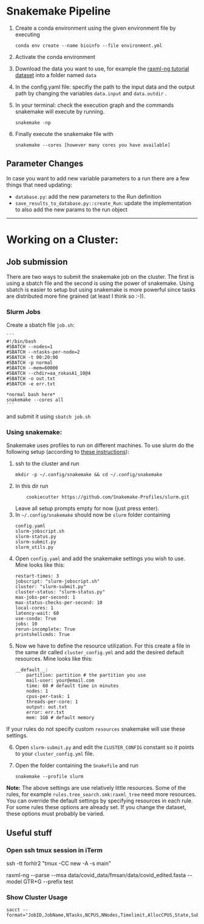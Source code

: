 # Snakemake Pipeline

1. Create a conda environment using the given environment file by executing
    ```
    conda env create --name bioinfo --file environment.yml
    ```
2. Activate the conda environment

3. Download the data you want to use, for example the [raxml-ng tutorial dataset](https://github.com/amkozlov/ng-tutorial) into a folder named ```data```

4. In the config.yaml file: specifiy the path to the input data and the output path by changing the variables ```data.input``` and ```data.outdir``` . 

5. In your terminal: check the execution graph and the commands snakemake will execute by running.
    ```
    snakemake -np
    ```

6. Finally execute the snakemake file with 
    ```
    snakemake --cores [however many cores you have available]
    ```

## Parameter Changes
In case you want to add new variable parameters to a run there are a few things that need updating:
* ```database.py```: add the new parameters to the Run definition
* ```save_results_to_database.py::create_Run```: update the implementation to also add the new params to the run object

<hr>


# Working on a Cluster: 
## Job submission
There are two ways to submit the snakemake job on the cluster.
The first is using a sbatch file and the second is using the power of snakemake. Using sbatch is easier to setup but using snakemake is more powerful since tasks are distributed more fine grained (at least I think so :-)).
### Slurm Jobs
Create a sbatch file ```job.sh```:

    ```
    #!/bin/bash
    #SBATCH --nodes=1
    #SBATCH --ntasks-per-node=2
    #SBATCH -t 00:20:00
    #SBATCH -p normal
    #SBATCH --mem=60000
    #SBATCH --chdir=aa_rokasA1_10@4
    #SBATCH -o out.txt
    #SBATCH -e err.txt

    *normal bash here*
    snakemake --cores all
    ```
and submit it using ```sbatch job.sh```


### Using snakemake:
Snakemake uses profiles to run on different machines. To use slurm do the following setup (according to [these instructions](http://bluegenes.github.io/Using-Snakemake_Profiles/)):

1. ssh to the cluster and run 
    ``` 
    mkdir -p ~/.config/snakemake && cd ~/.config/snakemake 
    ```
2. In this dir run 
    ```
        cookiecutter https://github.com/Snakemake-Profiles/slurm.git
    ```
    Leave all setup prompts empty for now (just press enter).
3. In ```~/.config/snakemake``` should now be ```slurm``` folder containing
    ```
    config.yaml
    slurm-jobscript.sh
    slurm-status.py
    slurm-submit.py
    slurm_utils.py  
    ```
4. Open ```config.yaml``` and add the snakemake settings you wish to use. Mine looks like this:
    ```
    restart-times: 3
    jobscript: "slurm-jobscript.sh"
    cluster: "slurm-submit.py"
    cluster-status: "slurm-status.py"
    max-jobs-per-second: 1
    max-status-checks-per-second: 10
    local-cores: 1
    latency-wait: 60
    use-conda: True
    jobs: 10
    rerun-incomplete: True
    printshellcmds: True
    ```
5. Now we have to define the resource utilization. For this create a file in the same dir called ```cluster_config.yml``` and add the desired default resources. Mine looks like this:
    ```
    __default__:
        partition: partition # the partition you use
        mail-user: your@email.com 
        time: 60 # default time in minutes
        nodes: 1 
        cpus-per-task: 1 
        threads-per-core: 1
        output: out.txt
        error: err.txt
        mem: 1GB # default memory
    ```
If your rules do not specify custom ```resources``` snakemake will use these settings.

6. Open ```slurm-submit.py``` and edit the ```CLUSTER_CONFIG``` constant so it points to your ```cluster_config.yml``` file.

7. Open the folder containing the ```Snakefile``` and run 
    ```
    snakemake --profile slurm
    ```

**Note:** The above settings are use relatively little resources. Some of the rules, for example ```rules.tree_search.smk:raxml_tree``` need more resources. You can override the default settings by specifying resources in each rule. For some rules these options are already set. If you change the dataset, these options must probably be varied.



## Useful stuff
### Open ssh tmux session in iTerm 
 ssh -tt forhlr2 "tmux -CC new -A -s main"

 raxml-ng --parse --msa data/covid_data/fmsan/data/covid_edited.fasta --model GTR+G --prefix test

### Show Cluster Usage
```
sacct --format="JobID,JobName,NTasks,NCPUS,NNodes,Timelimit,AllocCPUS,State,Submit,End" 
```
